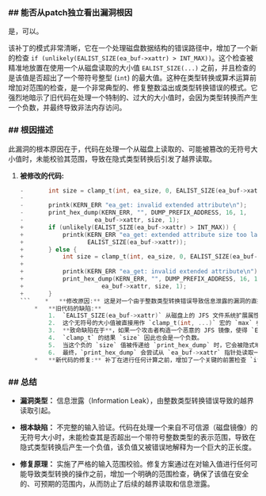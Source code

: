 ### **## 能否从patch独立看出漏洞根因**
是，可以。

该补丁的模式非常清晰，它在一个处理磁盘数据结构的错误路径中，增加了一个新的检查 `if (unlikely(EALIST_SIZE(ea_buf->xattr) > INT_MAX))`。这个检查被精准地放置在使用一个从磁盘读取的大小值 `EALIST_SIZE(...)` 之前，并且检查的是该值是否超出了一个带符号整型 (`int`) 的最大值。这种在类型转换或算术运算前增加对范围的检查，是一个非常典型的、修复整数溢出或类型转换错误的模式。它强烈地暗示了旧代码在处理一个特制的、过大的大小值时，会因为类型转换而产生一个负数，并最终导致非法内存访问。

### **## 根因描述**

此漏洞的根本原因在于，代码在处理一个从磁盘上读取的、可能被篡改的无符号大小值时，未能校验其范围，导致在隐式类型转换后引发了越界读取。

1.  **被修改的代码:**
    ```c
    -		int size = clamp_t(int, ea_size, 0, EALIST_SIZE(ea_buf->xattr));
    -
    -		printk(KERN_ERR "ea_get: invalid extended attribute\n");
    -		print_hex_dump(KERN_ERR, "", DUMP_PREFIX_ADDRESS, 16, 1,
    -				     ea_buf->xattr, size, 1);
    +		if (unlikely(EALIST_SIZE(ea_buf->xattr) > INT_MAX)) {
    +			printk(KERN_ERR "ea_get: extended attribute size too large: %u > INT_MAX\n",
    +			       EALIST_SIZE(ea_buf->xattr));
    +		} else {
    +			int size = clamp_t(int, ea_size, 0, EALIST_SIZE(ea_buf->xattr));
    +
    +			printk(KERN_ERR "ea_get: invalid extended attribute\n");
    +			print_hex_dump(KERN_ERR, "", DUMP_PREFIX_ADDRESS, 16, 1,
    +				       ea_buf->xattr, size, 1);
    +		}
    ```    *   **修改原因:** 这是对一个由于整数类型转换错误导致信息泄露的漏洞的直接修复。
        *   **旧代码的缺陷:**
            1.  `EALIST_SIZE(ea_buf->xattr)` 从磁盘上的 JFS 文件系统扩展属性中读取一个大小值。这个值是无符号的 (`u32`)。
            2.  这个无符号的大小值被直接用作 `clamp_t(int, ...)` 宏的 `max` 参数。这个宏会将其参数强制转换为 `int` 类型。
            3.  **致命缺陷在于**，如果一个攻击者构造一个恶意的 JFS 镜像，使得 `EALIST_SIZE` 的值大于 `INT_MAX` (2^31-1)，例如 `0x90000000`。当这个大的无符号数被转换为有符号的 `int` 时，它会变成一个负数。
            4.  `clamp_t` 的结果 `size` 因此也会是一个负数。
            5.  当这个负的 `size` 值被传递给 `print_hex_dump` 时，它会被隐式地转换成一个 `size_t`（无符号类型），从而变成一个非常巨大的正数。
            6.  最终，`print_hex_dump` 会尝试从 `ea_buf->xattr` 指针处读取一个巨大的字节数，远远超出了该缓冲区的边界，从而将内核栈或堆上的敏感信息打印到内核日志中。
        *   **新代码的修复:** 补丁在进行任何计算之前，增加了一个关键的前置检查 `if (unlikely(EALIST_SIZE(ea_buf->xattr) > INT_MAX))`。这个检查确保了只有在从磁盘读取的大小值在 `int` 类型的安全表示范围内时，代码才会继续执行后续的 `clamp_t` 和 `print_hex_dump` 操作，从而从根源上杜绝了因类型转换错误而导致的越界读取。

### **## 总结**

*   **漏洞类型：**
    信息泄露（Information Leak），由整数类型转换错误导致的越界读取引起。

*   **根本缺陷：**
    不完整的输入验证。代码在处理一个来自不可信源（磁盘镜像）的无符号大小时，未能检查其是否超出一个带符号整数类型的表示范围，导致在隐式类型转换后产生一个负值，该负值又被错误地解释为一个巨大的正长度。

*   **修复原理：**
    实施了严格的输入范围校验。修复方案通过在对输入值进行任何可能导致类型转换的操作之前，增加一个明确的范围检查，确保了该值在安全的、可预期的范围内，从而防止了后续的越界读取和信息泄露。